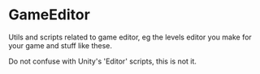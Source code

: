 # GameEditor

Utils and scripts related to game editor, eg the levels editor you make for your game and stuff like these.

Do not confuse with Unity's 'Editor' scripts, this is not it.